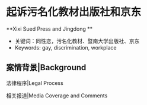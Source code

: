 # 起诉污名化教材出版社和京东

**Xixi Sued Press and Jingdong **

- 关键词：同性恋，污名化教材、暨南大学出版社、京东
- Keywords: gay, discrimination, workplace

<!-- more -->

## 案情背景|Background

法律程序|Legal Process



相关报道|Media Coverage and Comments